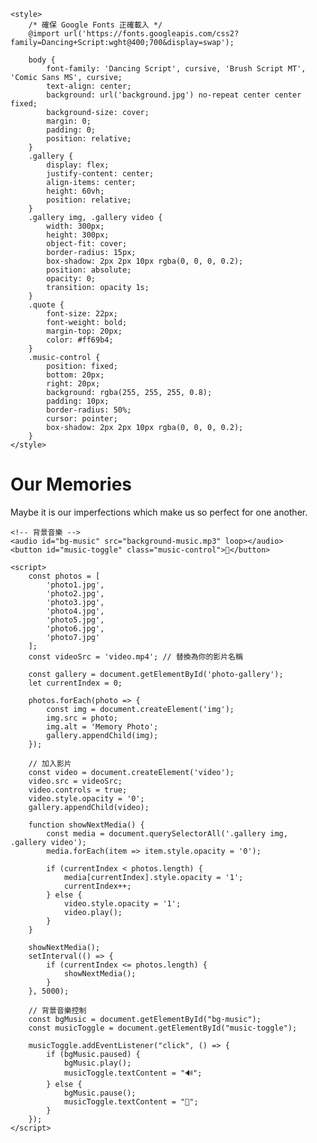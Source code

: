 <!DOCTYPE html>
<html lang="en">
<head>
    <meta charset="UTF-8">
    <meta name="viewport" content="width=device-width, initial-scale=1.0">
    <title>Our Memories</title>
    
    <style>
        /* 確保 Google Fonts 正確載入 */
        @import url('https://fonts.googleapis.com/css2?family=Dancing+Script:wght@400;700&display=swap');
        
        body {
            font-family: 'Dancing Script', cursive, 'Brush Script MT', 'Comic Sans MS', cursive;
            text-align: center;
            background: url('background.jpg') no-repeat center center fixed;
            background-size: cover;
            margin: 0;
            padding: 0;
            position: relative;
        }
        .gallery {
            display: flex;
            justify-content: center;
            align-items: center;
            height: 60vh;
            position: relative;
        }
        .gallery img, .gallery video {
            width: 300px;
            height: 300px;
            object-fit: cover;
            border-radius: 15px;
            box-shadow: 2px 2px 10px rgba(0, 0, 0, 0.2);
            position: absolute;
            opacity: 0;
            transition: opacity 1s;
        }
        .quote {
            font-size: 22px;
            font-weight: bold;
            margin-top: 20px;
            color: #ff69b4;
        }
        .music-control {
            position: fixed;
            bottom: 20px;
            right: 20px;
            background: rgba(255, 255, 255, 0.8);
            padding: 10px;
            border-radius: 50%;
            cursor: pointer;
            box-shadow: 2px 2px 10px rgba(0, 0, 0, 0.2);
        }
    </style>
</head>
<body>
    <h1>Our Memories</h1>
    <div class="gallery" id="photo-gallery">
        <!-- 這裡會插入照片與影片 -->
    </div>
    <p class="quote">Maybe it is our imperfections which make us so perfect for one another.</p>
    
    <!-- 背景音樂 -->
    <audio id="bg-music" src="background-music.mp3" loop></audio>
    <button id="music-toggle" class="music-control">🎵</button>
    
    <script>
        const photos = [
            'photo1.jpg', 
            'photo2.jpg', 
            'photo3.jpg',
            'photo4.jpg', 
            'photo5.jpg', 
            'photo6.jpg',
            'photo7.jpg'
        ];
        const videoSrc = 'video.mp4'; // 替換為你的影片名稱
        
        const gallery = document.getElementById('photo-gallery');
        let currentIndex = 0;
        
        photos.forEach(photo => {
            const img = document.createElement('img');
            img.src = photo;
            img.alt = 'Memory Photo';
            gallery.appendChild(img);
        });
        
        // 加入影片
        const video = document.createElement('video');
        video.src = videoSrc;
        video.controls = true;
        video.style.opacity = '0';
        gallery.appendChild(video);
        
        function showNextMedia() {
            const media = document.querySelectorAll('.gallery img, .gallery video');
            media.forEach(item => item.style.opacity = '0');
            
            if (currentIndex < photos.length) {
                media[currentIndex].style.opacity = '1';
                currentIndex++;
            } else {
                video.style.opacity = '1';
                video.play();
            }
        }
        
        showNextMedia();
        setInterval(() => {
            if (currentIndex <= photos.length) {
                showNextMedia();
            }
        }, 5000);
        
        // 背景音樂控制
        const bgMusic = document.getElementById("bg-music");
        const musicToggle = document.getElementById("music-toggle");
        
        musicToggle.addEventListener("click", () => {
            if (bgMusic.paused) {
                bgMusic.play();
                musicToggle.textContent = "🔊";
            } else {
                bgMusic.pause();
                musicToggle.textContent = "🎵";
            }
        });
    </script>
</body>
</html>
